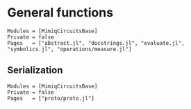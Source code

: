 # General functions

```@autodocs
Modules = [MimiqCircuitsBase]
Private = false
Pages   = ["abstract.jl", "docstrings.jl", "evaluate.jl", "symbolics.jl", "operations/measure.jl"]
```

## Serialization

```@autodocs
Modules = [MimiqCircuitsBase]
Private = false
Pages   = ["proto/proto.jl"]
```
